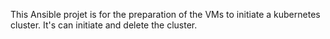 This Ansible projet is for the preparation of the VMs to initiate a kubernetes cluster.
It's can initiate and delete the cluster.
